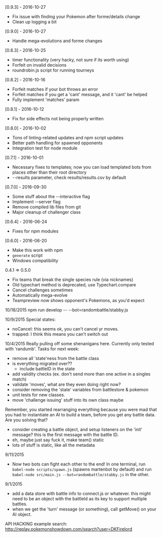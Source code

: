 [0.9.3] - 2016-10-27
- Fix issue with finding your Pokemon after forme/details change
- Clean up logging a bit

[0.9.0] - 2016-10-27
- Handle mega-evolutions and forme changes

[0.8.3] - 2016-10-25
- timer functionality (very hacky, not sure if its worth using)
- Forfeit on invalid decisions
- roundrobin.js script for running tourneys

[0.8.2] - 2016-10-16
- Forfeit matches if your bot throws an error
- Forfeit matches if you get a 'cant' message, and it 'cant' be helped
- Fully implement 'matches' param

[0.8.1] - 2016-10-12
- Fix for side effects not being properly written

[0.8.0] - 2016-10-02
- Tons of linting-related updates and npm script updates
- Better path handling for spawned opponents
- Integration test for node module

[0.7.1] - 2016-10-01
- Necessary fixes to templates; now you can load templated bots from places other than their root directory
- --results parameter, check results/results.csv by default

[0.7.0] - 2016-09-30
- Some stuff about the --interactive flag
- Implement --server flag
- Remove compiled lib files from git
- Major cleanup of challenger class

[0.6.4] - 2016-06-24
- Fixes for npm modules

[0.6.0] - 2016-06-20
- Make this work with npm
- `generate` script
- Windows compatibility

0.4.1 => 0.5.0
- Fix teams that break the single species rule (via nicknames)
- Old typechart method is deprecated, use Typechart.compare
- Cancel challenges sometimes
- Automatically mega-evolve
- Teampreview now shows opponent's Pokemons, as you'd expect

10/18/2015
npm run develop -- --bot=randombattle/stabby.js

10/9/2015
Special states:
- noCancel: this seems ok, you can't cancel yr moves.
- trapped: I think this means you can't switch out

10/4/2015
Really pulling off some shenanigans here. Currently only tested with 'randumb'. Tasks for next week:
- remove all 'state'ness from the battle class
- is everything migrated over??
  * include battleID in the state
- add validity checks (ex. don't send more than one active in a singles match)
- validate 'moves', what are they even doing right now?
- consider removing the 'state' variables from battlestore & pokemon
- unit tests for new classes.
- move 'challenge issuing' stuff into its own class maybe

Remember, you started rearranging everything because you were mad that you had to instantiate an AI to build a team, before you get any battle data. Are you solving that?
- consider creating a battle object, and setup listeners on the 'init' message? this is the first message with the battle ID.
- eh, maybe just say fuck it, make team() static
- lots of stuff is static, like all the metadata

9/11/2015
- Now two bots can fight each other to the end! In one terminal, run `babel-node scripts/spawn.js` (spawns martenbot by default) and run `babel-node src/main.js --bot=randombattle/stabby.js` in the other.


9/1/2015
- add a data store with battle info to connect.js or whatever. this might need to be an object with the battleId as its key to support multiple battles.
- when we get the 'turn' message (or something), call getMove() on your AI object.



API HACKING
example search:
http://replay.pokemonshowdown.com/search?user=DKFirelord
